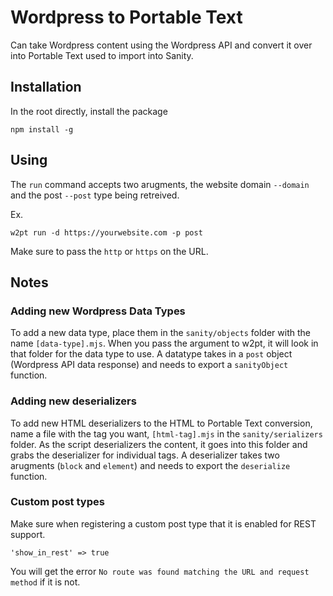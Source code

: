 # Wordpress to Portable Text

Can take Wordpress content using the Wordpress API and convert it over into Portable Text used to import into Sanity.

## Installation

In the root directly, install the package

`npm install -g`

## Using

The `run` command accepts two arugments, the website domain `--domain` and the post `--post` type being retreived.

Ex.

`w2pt run -d https://yourwebsite.com -p post`

Make sure to pass the `http` or `https` on the URL.

## Notes

### Adding new Wordpress Data Types

To add a new data type, place them in the `sanity/objects` folder with the name `[data-type].mjs`. When you pass the argument to w2pt, it will look in that folder for the data type to use. A datatype takes in a `post` object (Wordpress API data response) and needs to export a `sanityObject` function.

### Adding new deserializers

To add new HTML deserializers to the HTML to Portable Text conversion, name a file with the tag you want, `[html-tag].mjs` in the `sanity/serializers` folder. As the script deserializers the content, it goes into this folder and grabs the deserializer for individual tags. A deserializer takes two arugments (`block` and `element`) and needs to export the `deserialize` function.

### Custom post types

Make sure when registering a custom post type that it is enabled for REST support.

`'show_in_rest' => true`

You will get the error `No route was found matching the URL and request method` if it is not.
